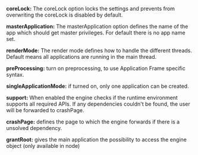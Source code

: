 **coreLock:** The coreLock option locks the settings and prevents from overwriting the coreLock is disabled by default.

**masterApplication:** The masterApplication option defines the name of the app which should get master privileges. For default there is no app name set.	

**renderMode:** The render mode defines how to handle the different threads. Default means all applications are running in the main thread.

**preProcessing:** turn on preprocessing, to use Application Frame specific syntax.

**singleApplicationMode:** if turned on, only one application can be created.	

**support:** When enabled the engine checks if the runtime environment supports all required APIs. If any dependencies couldn't be found, the user will be forwarded to crashPage.

**crashPage:** defines the page to which the engine forwards if there is a unsolved dependency.

**grantRoot:** gives the main application the possibility to access the engine object (only available in node)
